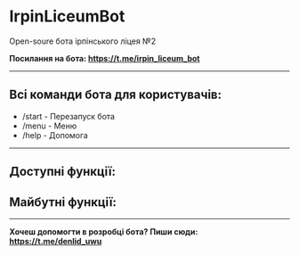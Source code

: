 # IrpinLiceumBot

Open-soure бота ірпінського ліцея №2

<b>Посилання на бота: https://t.me/irpin_liceum_bot</b>

<hr>

<h2>Всі команди бота для користувачів: </h2>
<ul>
  <li>/start - Перезапуск бота</li>
  <li>/menu - Меню</li>
  <li>/help - Допомога</li>
</ul>

<hr>
<h2>Доступні функції: </h2>
<h2>Майбутні функції: </h2>
<hr>

<b>Хочеш допомогти в розробці бота? Пиши сюди: https://t.me/denlid_uwu</b>
